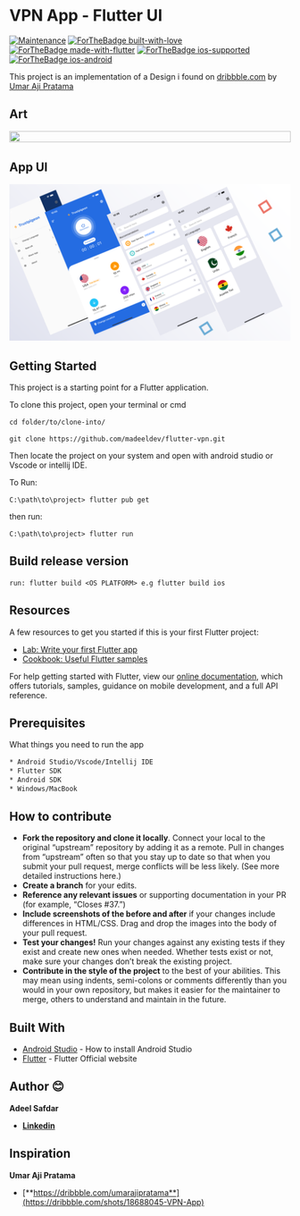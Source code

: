 # VPN App - Flutter UI

<p align="center">

[![Maintenance](https://img.shields.io/badge/Maintained%3F-yes-green.svg)](https://github.com/madeeldev/flutter-vpn/graphs/commit-activity)
[![ForTheBadge built-with-love](http://ForTheBadge.com/images/badges/built-with-love.svg)](https://github.com/madeeldev/)
[![ForTheBadge made-with-flutter](https://img.shields.io/badge/flutter-made%20with%20flutter-blue.svg)](https://flutter.dev)
[![ForTheBadge ios-supported](https://img.shields.io/badge/IOS-IOS%20Supported-lightgrey.svg)](https://flutter.dev)
[![ForTheBadge ios-android](https://img.shields.io/badge/android-android%20supported-green.svg)](https://flutter.dev)

</p>

This project is an implementation of a Design i found on [dribbble.com](https://dribbble.com/shots/18688045-VPN-App) by [Umar Aji Pratama](https://dribbble.com/umarajipratama)

## Art

<img src="https://cdn.dribbble.com/userupload/3069620/file/original-dacd14685267eb5e91a20962c61b70a4.png?compress=1&resize=1504x1128" width="100%"  height="50%"/>
<br>

## App UI
<img src="vpn.png" width="100%" height="50%" />

## Getting Started

This project is a starting point for a Flutter application.

To clone this project,
open your terminal or cmd

```
cd folder/to/clone-into/
```

```
git clone https://github.com/madeeldev/flutter-vpn.git
```

Then
locate the project on your system and open with android studio or Vscode or intellij IDE.

To Run:
```
C:\path\to\project> flutter pub get

```
then run:

```
C:\path\to\project> flutter run

```

## Build release version

```
run: flutter build <OS PLATFORM> e.g flutter build ios
```

## Resources

A few resources to get you started if this is your first Flutter project:

- [Lab: Write your first Flutter app](https://flutter.io/docs/get-started/codelab)
- [Cookbook: Useful Flutter samples](https://flutter.io/docs/cookbook)

For help getting started with Flutter, view our
[online documentation](https://flutter.io/docs), which offers tutorials,
samples, guidance on mobile development, and a full API reference.

## Prerequisites

What things you need to run the app

```
* Android Studio/Vscode/Intellij IDE
* Flutter SDK
* Android SDK
* Windows/MacBook
```

## How to contribute

- **Fork the repository and clone it locally**. Connect your local to the original “upstream” repository by adding it as a remote. Pull in changes from “upstream” often so that you stay up to date so that when you submit your pull request, merge conflicts will be less likely. (See more detailed instructions here.)
- **Create a branch** for your edits.
- **Reference any relevant issues** or supporting documentation in your PR (for example, “Closes #37.”)
- **Include screenshots of the before and after** if your changes include differences in HTML/CSS. Drag and drop the images into the body of your pull request.
- **Test your changes!** Run your changes against any existing tests if they exist and create new ones when needed. Whether tests exist or not, make sure your changes don’t break the existing project.
- **Contribute in the style of the project** to the best of your abilities. This may mean using indents, semi-colons or comments differently than you would in your own repository, but makes it easier for the maintainer to merge, others to understand and maintain in the future.

## Built With

- [Android Studio](https://developer.android.com/studio/install) - How to install Android Studio
- [Flutter](https://flutter.io) - Flutter Official website

## Author 😊

**Adeel Safdar**

- [**Linkedin**](https://www.linkedin.com/in/madeeldev/)

## Inspiration

**Umar Aji Pratama**

- [**https://dribbble.com/umarajipratama**](https://dribbble.com/shots/18688045-VPN-App)
